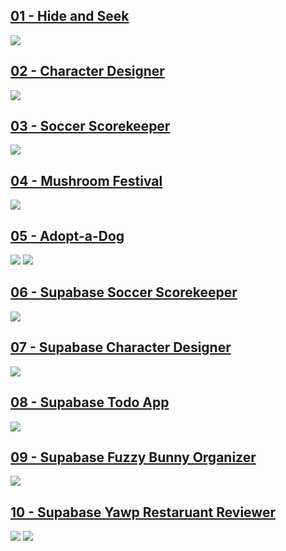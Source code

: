 ## [01 - Hide and Seek](deliverables/01b-hide-and-seek.md)
[![](./assets/hide-and-seek.png)](deliverables/01b-hide-and-seek.md)

## [02 - Character Designer](deliverables/02b-character-maker.md)
[![](./assets/character-designer.png)](deliverables/02b-character-maker.md)

## [03 - Soccer Scorekeeper](deliverables/04b-mushroom-festival.md)
[![](./assets/soccer-scorekeeper.png)](deliverables/04b-mushroom-festival.md)

## [04 - Mushroom Festival](deliverables/03b-soccer-scorekeeper.md)
[![](./assets/mushroom-festival.png)](deliverables/03b-soccer-scorekeeper.md)

## [05 - Adopt-a-Dog](deliverables/05b-supabase-dog-adoption.md)
[![](./assets/adopt-a-dog-detail.png)](deliverables/05b-supabase-dog-adoption.md)
[![](./assets/adopt-a-dog-list.png)](deliverables/05b-supabase-dog-adoption.md)

## [06 - Supabase Soccer Scorekeeper](deliverables/06b-supabase-soccer-scorekeeper.md)
[![](./assets/soccer-scorekeeper.png)](deliverables/06b-supabase-soccer-scorekeeper.md)

## [07 - Supabase Character Designer](deliverables/07b-supabase-character-maker.md)
[![](./assets/character-designer.png)](deliverables/07b-supabase-character-maker.md)

## [08 - Supabase Todo App](deliverables/08b-supabase-todo-app.md)
[![](./assets/todos.png)](deliverables/08b-supabase-todo-app.md)

## [09 - Supabase Fuzzy Bunny Organizer](deliverables/09b-supabase-bunny-organizer.md)
[![](./assets/fuzzy-bunnies.png)](deliverables/09b-supabase-bunny-organizer.md)

## [10 - Supabase Yawp Restaruant Reviewer](deliverables/10b-supabase-yawp.md)
[![](./assets/yawp-search.png)](deliverables/10b-supabase-yawp.md)
[![](./assets/yawp-detail.png)](deliverables/10b-supabase-yawp.md)
